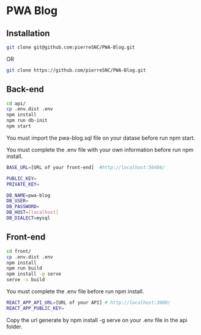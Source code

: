 # PWA Blog

## Installation

```bash
git clone git@github.com:pierreSNC/PWA-Blog.git
```

OR

```bash
git clone https://github.com/pierreSNC/PWA-Blog.git
```

## Back-end

```bash
cd api/
cp .env.dist .env
npm install
npm run db-init
npm start
```
You must import the pwa-blog.sql file on your datase before run npm start.

You must complete the .env file with your own information before run npm install.

```bash
BASE_URL=[URL of your front-end]  #http://localhost:56466/

PUBLIC_KEY=
PRIVATE_KEY=

DB_NAME=pwa-blog
DB_USER=
DB_PASSWORD=
DB_HOST=[localhost]
DB_DIALECT=mysql
```

## Front-end

```bash
cd front/
cp .env.dist .env
npm install
npm run build
npm install -g serve
serve -s build
```

You must complete the .env file before run npm install.

```bash
REACT_APP_API_URL=[URL of your API] # http://localhost:3000/
REACT_APP_PUBLIC_KEY=
```

Copy the url generate by npm install -g serve on your .env file in the api folder.